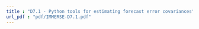 ```yaml
---
title : "D7.1 - Python tools for estimating forecast error covariances"
url_pdf : "pdf/IMMERSE-D7.1.pdf"
---
```

